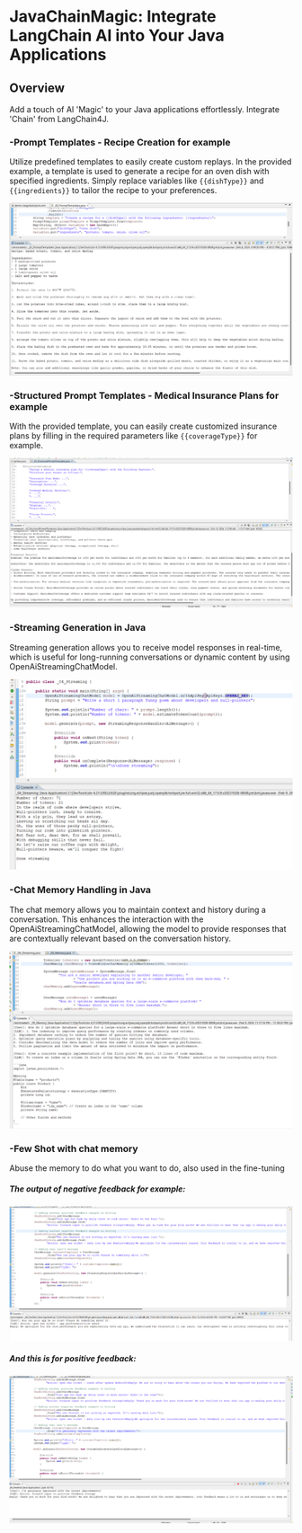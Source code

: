 # JavaChainMagic: Integrate LangChain AI into Your Java Applications

## Overview

Add a touch of AI 'Magic' to your Java applications effortlessly. Integrate 'Chain' from LangChain4J.

### -Prompt Templates - Recipe Creation for example
Utilize predefined templates to easily create custom replays. In the provided example, a template is used to generate a recipe for an oven dish with specified ingredients. Simply replace variables like `{{dishType}}` and `{{ingredients}}` to tailor the recipe to your preferences.

![Prompt-Templates-Output](images/promptTemplates.png)

### -Structured Prompt Templates - Medical Insurance Plans for example
With the provided template, you can easily create customized insurance plans by filling in the required parameters like `{{coverageType}}` for example.

![structuredPromptTemplates-output](images/structuredPromptTemplates.png)

### -Streaming Generation in Java
Streaming generation allows you to receive model responses in real-time, which is useful for long-running conversations or dynamic content by using OpenAiStreamingChatModel.

![streaming-output](images/streaming.png)

### -Chat Memory Handling in Java
The chat memory allows you to maintain context and history during a conversation. This enhances the interaction with the OpenAiStreamingChatModel, allowing the model to provide responses that are contextually relevant based on the conversation history.

![Memory-output](images/memory.png)

### -Few Shot with chat memory
Abuse the memory to do what you want to do, also used in the fine-tuning 

##### The output of negative feedback for example:

![FewShot-Negative](images/FewShot-Negative.png)

##### And this is for positive feedback:

![FewShot-Positive](images/FewShot-Positive.png)

